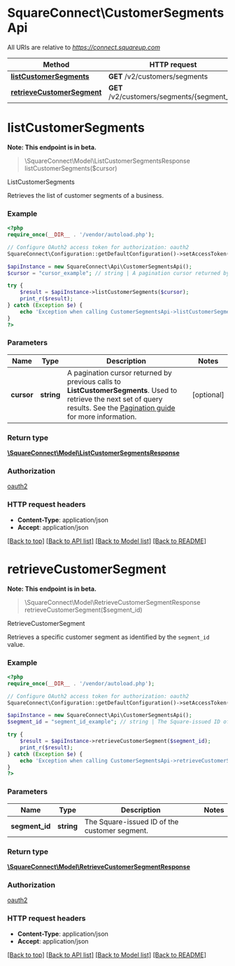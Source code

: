 # SquareConnect\CustomerSegmentsApi

All URIs are relative to *https://connect.squareup.com*

Method | HTTP request | Description
------------- | ------------- | -------------
[**listCustomerSegments**](CustomerSegmentsApi.md#listCustomerSegments) | **GET** /v2/customers/segments | ListCustomerSegments
[**retrieveCustomerSegment**](CustomerSegmentsApi.md#retrieveCustomerSegment) | **GET** /v2/customers/segments/{segment_id} | RetrieveCustomerSegment


# **listCustomerSegments**
**Note: This endpoint is in beta.**
> \SquareConnect\Model\ListCustomerSegmentsResponse listCustomerSegments($cursor)

ListCustomerSegments

Retrieves the list of customer segments of a business.

### Example
```php
<?php
require_once(__DIR__ . '/vendor/autoload.php');

// Configure OAuth2 access token for authorization: oauth2
SquareConnect\Configuration::getDefaultConfiguration()->setAccessToken('YOUR_ACCESS_TOKEN');

$apiInstance = new SquareConnect\Api\CustomerSegmentsApi();
$cursor = "cursor_example"; // string | A pagination cursor returned by previous calls to __ListCustomerSegments__. Used to retrieve the next set of query results.  See the [Pagination guide](https://developer.squareup.com/docs/docs/working-with-apis/pagination) for more information.

try {
    $result = $apiInstance->listCustomerSegments($cursor);
    print_r($result);
} catch (Exception $e) {
    echo 'Exception when calling CustomerSegmentsApi->listCustomerSegments: ', $e->getMessage(), PHP_EOL;
}
?>
```

### Parameters

Name | Type | Description  | Notes
------------- | ------------- | ------------- | -------------
 **cursor** | **string**| A pagination cursor returned by previous calls to __ListCustomerSegments__. Used to retrieve the next set of query results.  See the [Pagination guide](https://developer.squareup.com/docs/docs/working-with-apis/pagination) for more information. | [optional]

### Return type

[**\SquareConnect\Model\ListCustomerSegmentsResponse**](../Model/ListCustomerSegmentsResponse.md)

### Authorization

[oauth2](../../README.md#oauth2)

### HTTP request headers

 - **Content-Type**: application/json
 - **Accept**: application/json

[[Back to top]](#) [[Back to API list]](../../README.md#documentation-for-api-endpoints) [[Back to Model list]](../../README.md#documentation-for-models) [[Back to README]](../../README.md)

# **retrieveCustomerSegment**
**Note: This endpoint is in beta.**
> \SquareConnect\Model\RetrieveCustomerSegmentResponse retrieveCustomerSegment($segment_id)

RetrieveCustomerSegment

Retrieves a specific customer segment as identified by the `segment_id` value.

### Example
```php
<?php
require_once(__DIR__ . '/vendor/autoload.php');

// Configure OAuth2 access token for authorization: oauth2
SquareConnect\Configuration::getDefaultConfiguration()->setAccessToken('YOUR_ACCESS_TOKEN');

$apiInstance = new SquareConnect\Api\CustomerSegmentsApi();
$segment_id = "segment_id_example"; // string | The Square-issued ID of the customer segment.

try {
    $result = $apiInstance->retrieveCustomerSegment($segment_id);
    print_r($result);
} catch (Exception $e) {
    echo 'Exception when calling CustomerSegmentsApi->retrieveCustomerSegment: ', $e->getMessage(), PHP_EOL;
}
?>
```

### Parameters

Name | Type | Description  | Notes
------------- | ------------- | ------------- | -------------
 **segment_id** | **string**| The Square-issued ID of the customer segment. |

### Return type

[**\SquareConnect\Model\RetrieveCustomerSegmentResponse**](../Model/RetrieveCustomerSegmentResponse.md)

### Authorization

[oauth2](../../README.md#oauth2)

### HTTP request headers

 - **Content-Type**: application/json
 - **Accept**: application/json

[[Back to top]](#) [[Back to API list]](../../README.md#documentation-for-api-endpoints) [[Back to Model list]](../../README.md#documentation-for-models) [[Back to README]](../../README.md)

